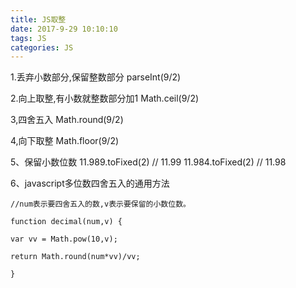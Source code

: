 ```yaml
---
title: JS取整
date: 2017-9-29 10:10:10
tags: JS
categories: JS
---
```


1.丢弃小数部分,保留整数部分
parseInt(9/2)

2.向上取整,有小数就整数部分加1
Math.ceil(9/2)

3,四舍五入
Math.round(9/2)
<!-- more -->
4,向下取整
Math.floor(9/2)

5、保留小数位数
11.989.toFixed(2) // 11.99
11.984.toFixed(2) // 11.98

6、javascript多位数四舍五入的通用方法

```
//num表示要四舍五入的数,v表示要保留的小数位数。

function decimal(num,v) {

var vv = Math.pow(10,v);

return Math.round(num*vv)/vv;

}
```
